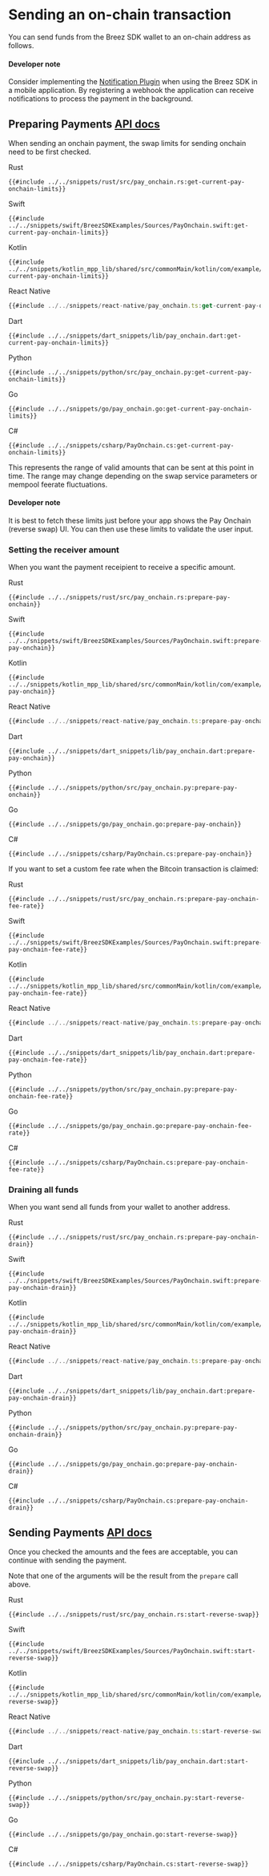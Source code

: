 # Sending an on-chain transaction

You can send funds from the Breez SDK wallet to an on-chain address as follows.

<div class="warning">
<h4>Developer note</h4>
Consider implementing the <a href="/notifications/getting_started.md">Notification Plugin</a> when using the Breez SDK in a mobile application. By registering a webhook the application can receive notifications to process the payment in the background.
</div>

## Preparing Payments <a class="tag" target="_blank" href="https://breez.github.io/breez-sdk-liquid/breez_sdk_liquid/sdk/struct.LiquidSdk.html#method.prepare_pay_onchain">API docs</a>
When sending an onchain payment, the swap limits for sending onchain need to be first checked.

<custom-tabs category="lang">
<div slot="title">Rust</div>
<section>

```rust,ignore
{{#include ../../snippets/rust/src/pay_onchain.rs:get-current-pay-onchain-limits}}
```
</section>

<div slot="title">Swift</div>
<section>

```swift,ignore
{{#include ../../snippets/swift/BreezSDKExamples/Sources/PayOnchain.swift:get-current-pay-onchain-limits}}
```
</section>

<div slot="title">Kotlin</div>
<section>

```kotlin,ignore
{{#include ../../snippets/kotlin_mpp_lib/shared/src/commonMain/kotlin/com/example/kotlinmpplib/PayOnchain.kt:get-current-pay-onchain-limits}}
```
</section>

<div slot="title">React Native</div>
<section>

```typescript
{{#include ../../snippets/react-native/pay_onchain.ts:get-current-pay-onchain-limits}}
```
</section>

<div slot="title">Dart</div>
<section>

```dart,ignore
{{#include ../../snippets/dart_snippets/lib/pay_onchain.dart:get-current-pay-onchain-limits}}
```
</section>

<div slot="title">Python</div>
<section>

```python,ignore 
{{#include ../../snippets/python/src/pay_onchain.py:get-current-pay-onchain-limits}}
```
</section>

<div slot="title">Go</div>
<section>

```go,ignore
{{#include ../../snippets/go/pay_onchain.go:get-current-pay-onchain-limits}}
```
</section>

<div slot="title">C#</div>
<section>

```cs,ignore
{{#include ../../snippets/csharp/PayOnchain.cs:get-current-pay-onchain-limits}}
```
</section>
</custom-tabs>

This represents the range of valid amounts that can be sent at this point in time. The range may change depending on the swap service parameters or mempool feerate fluctuations.

<div class="warning">
<h4>Developer note</h4>


It is best to fetch these limits just before your app shows the Pay Onchain (reverse swap) UI. You can then use these limits to validate the user input.

</div>

### Setting the receiver amount
When you want the payment receipient to receive a specific amount.

<custom-tabs category="lang">
<div slot="title">Rust</div>
<section>

```rust,ignore
{{#include ../../snippets/rust/src/pay_onchain.rs:prepare-pay-onchain}}
```
</section>

<div slot="title">Swift</div>
<section>

```swift,ignore
{{#include ../../snippets/swift/BreezSDKExamples/Sources/PayOnchain.swift:prepare-pay-onchain}}
```
</section>

<div slot="title">Kotlin</div>
<section>

```kotlin,ignore
{{#include ../../snippets/kotlin_mpp_lib/shared/src/commonMain/kotlin/com/example/kotlinmpplib/PayOnchain.kt:prepare-pay-onchain}}
```
</section>

<div slot="title">React Native</div>
<section>

```typescript
{{#include ../../snippets/react-native/pay_onchain.ts:prepare-pay-onchain}}
```
</section>

<div slot="title">Dart</div>
<section>

```dart,ignore
{{#include ../../snippets/dart_snippets/lib/pay_onchain.dart:prepare-pay-onchain}}
```
</section>

<div slot="title">Python</div>
<section>

```python,ignore 
{{#include ../../snippets/python/src/pay_onchain.py:prepare-pay-onchain}}
```
</section>

<div slot="title">Go</div>
<section>

```go,ignore
{{#include ../../snippets/go/pay_onchain.go:prepare-pay-onchain}}
```
</section>

<div slot="title">C#</div>
<section>

```cs,ignore
{{#include ../../snippets/csharp/PayOnchain.cs:prepare-pay-onchain}}
```
</section>
</custom-tabs>

If you want to set a custom fee rate when the Bitcoin transaction is claimed:

<custom-tabs category="lang">
<div slot="title">Rust</div>
<section>

```rust,ignore
{{#include ../../snippets/rust/src/pay_onchain.rs:prepare-pay-onchain-fee-rate}}
```
</section>

<div slot="title">Swift</div>
<section>

```swift,ignore
{{#include ../../snippets/swift/BreezSDKExamples/Sources/PayOnchain.swift:prepare-pay-onchain-fee-rate}}
```
</section>

<div slot="title">Kotlin</div>
<section>

```kotlin,ignore
{{#include ../../snippets/kotlin_mpp_lib/shared/src/commonMain/kotlin/com/example/kotlinmpplib/PayOnchain.kt:prepare-pay-onchain-fee-rate}}
```
</section>

<div slot="title">React Native</div>
<section>

```typescript
{{#include ../../snippets/react-native/pay_onchain.ts:prepare-pay-onchain-fee-rate}}
```
</section>

<div slot="title">Dart</div>
<section>

```dart,ignore
{{#include ../../snippets/dart_snippets/lib/pay_onchain.dart:prepare-pay-onchain-fee-rate}}
```
</section>

<div slot="title">Python</div>
<section>

```python,ignore 
{{#include ../../snippets/python/src/pay_onchain.py:prepare-pay-onchain-fee-rate}}
```
</section>

<div slot="title">Go</div>
<section>

```go,ignore
{{#include ../../snippets/go/pay_onchain.go:prepare-pay-onchain-fee-rate}}
```
</section>

<div slot="title">C#</div>
<section>

```cs,ignore
{{#include ../../snippets/csharp/PayOnchain.cs:prepare-pay-onchain-fee-rate}}
```
</section>
</custom-tabs>

### Draining all funds
When you want send all funds from your wallet to another address.

<custom-tabs category="lang">
<div slot="title">Rust</div>
<section>

```rust,ignore
{{#include ../../snippets/rust/src/pay_onchain.rs:prepare-pay-onchain-drain}}
```
</section>

<div slot="title">Swift</div>
<section>

```swift,ignore
{{#include ../../snippets/swift/BreezSDKExamples/Sources/PayOnchain.swift:prepare-pay-onchain-drain}}
```
</section>

<div slot="title">Kotlin</div>
<section>

```kotlin,ignore
{{#include ../../snippets/kotlin_mpp_lib/shared/src/commonMain/kotlin/com/example/kotlinmpplib/PayOnchain.kt:prepare-pay-onchain-drain}}
```
</section>

<div slot="title">React Native</div>
<section>

```typescript
{{#include ../../snippets/react-native/pay_onchain.ts:prepare-pay-onchain-drain}}
```
</section>

<div slot="title">Dart</div>
<section>

```dart,ignore
{{#include ../../snippets/dart_snippets/lib/pay_onchain.dart:prepare-pay-onchain-drain}}
```
</section>

<div slot="title">Python</div>
<section>

```python,ignore 
{{#include ../../snippets/python/src/pay_onchain.py:prepare-pay-onchain-drain}}
```
</section>

<div slot="title">Go</div>
<section>

```go,ignore
{{#include ../../snippets/go/pay_onchain.go:prepare-pay-onchain-drain}}
```
</section>

<div slot="title">C#</div>
<section>

```cs,ignore
{{#include ../../snippets/csharp/PayOnchain.cs:prepare-pay-onchain-drain}}
```
</section>
</custom-tabs>

## Sending Payments <a class="tag" target="_blank" href="https://breez.github.io/breez-sdk-liquid/breez_sdk_liquid/sdk/struct.LiquidSdk.html#method.pay_onchain">API docs</a>

Once you checked the amounts and the fees are acceptable, you can continue with sending the payment.

Note that one of the arguments will be the result from the `prepare` call above.

<custom-tabs category="lang">
<div slot="title">Rust</div>
<section>

```rust,ignore
{{#include ../../snippets/rust/src/pay_onchain.rs:start-reverse-swap}}
```
</section>

<div slot="title">Swift</div>
<section>

```swift,ignore
{{#include ../../snippets/swift/BreezSDKExamples/Sources/PayOnchain.swift:start-reverse-swap}}
```
</section>

<div slot="title">Kotlin</div>
<section>

```kotlin,ignore
{{#include ../../snippets/kotlin_mpp_lib/shared/src/commonMain/kotlin/com/example/kotlinmpplib/PayOnchain.kt:start-reverse-swap}}
```
</section>

<div slot="title">React Native</div>
<section>

```typescript
{{#include ../../snippets/react-native/pay_onchain.ts:start-reverse-swap}}
```
</section>

<div slot="title">Dart</div>
<section>

```dart,ignore
{{#include ../../snippets/dart_snippets/lib/pay_onchain.dart:start-reverse-swap}}
```
</section>

<div slot="title">Python</div>
<section>

```python,ignore 
{{#include ../../snippets/python/src/pay_onchain.py:start-reverse-swap}}
```
</section>

<div slot="title">Go</div>
<section>

```go,ignore
{{#include ../../snippets/go/pay_onchain.go:start-reverse-swap}}
```
</section>

<div slot="title">C#</div>
<section>

```cs,ignore
{{#include ../../snippets/csharp/PayOnchain.cs:start-reverse-swap}}
```
</section>
</custom-tabs>
